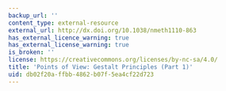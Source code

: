 ```yaml
---
backup_url: ''
content_type: external-resource
external_url: http://dx.doi.org/10.1038/nmeth1110-863
has_external_licence_warning: true
has_external_license_warning: true
is_broken: ''
license: https://creativecommons.org/licenses/by-nc-sa/4.0/
title: 'Points of View: Gestalt Principles (Part 1)'
uid: db02f20a-ffbb-4862-b07f-5ea4cf22d723
---
```

